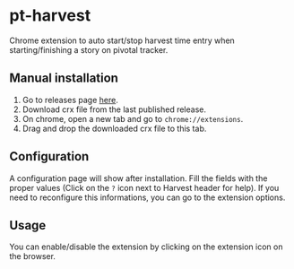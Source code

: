 # pt-harvest
Chrome extension to auto start/stop harvest time entry when starting/finishing a story on pivotal tracker.

## Manual installation
1. Go to releases page [here](https://github.com/allangirao/pt-harvest/releases).
2. Download crx file from the last published release.
3. On chrome, open a new tab and go to `chrome://extensions`.
4. Drag and drop the downloaded crx file to this tab.

## Configuration
A configuration page will show after installation. Fill the fields with the proper values (Click on the `?` icon next to Harvest header for help).
If you need to reconfigure this informations, you can go to the extension options.

## Usage
You can enable/disable the extension by clicking on the extension icon on the browser.
